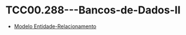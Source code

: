 # TCC00.288---Bancos-de-Dados-II 

- [Modelo Entidade-Relacionamento](https://drive.google.com/file/d/1IQwob8gDZiFNycrgXe_ESnb_aqMjy5yP/view?usp=sharing)
